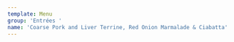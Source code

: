 ```yaml
---
template: Menu
group: 'Entrées '
name: 'Coarse Pork and Liver Terrine, Red Onion Marmalade & Ciabatta'
---
```

